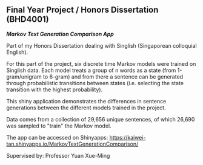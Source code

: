 ## Final Year Project / Honors Dissertation (BHD4001)
<b><i>Markov Text Generation Comparison App</i></b>

Part of my Honors Dissertation dealing with Singlish (Singaporean colloquial English).

For this part of the project, six discrete time Markov models were trained on Singlish data. Each model treats a group of n words as a state (from 1-gram/unigram to 6-gram) and from there a sentence can be generated through probabilistic transitions between states (i.e. selecting the state transition with the highest probability). 

This shiny application demonstrates the differences in sentence generations between the different models trained in the project.

Data comes from a collection of 29,656 unique sentences, of which 26,690 was sampled to "train" the Markov model.

The app can be accessed on Shinyapps: https://kaiwei-tan.shinyapps.io/MarkovTextGenerationComparison/

Supervised by: Professor Yuan Xue-Ming
